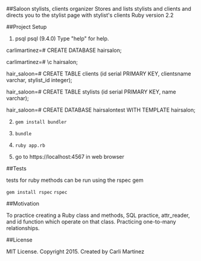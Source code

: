 ##Saloon stylists, clients organizer
Stores and lists stylists and clients and directs you to the stylist page with stylist's clients
Ruby version 2.2

##Project Setup

1. psql
psql (9.4.0)
Type "help" for help.

carlimartinez=# CREATE DATABASE hairsalon;

carlimartinez=# \c hairsalon;

hair_saloon=# CREATE TABLE clients (id serial PRIMARY KEY, clientsname varchar, stylist_id integer);

hair_saloon=# CREATE TABLE stylists (id serial PRIMARY KEY, name varchar);

hair_saloon=# CREATE DATABASE hairsalontest WITH TEMPLATE hairsalon;

2. `gem install bundler`
3.   `bundle`
4.   `ruby app.rb`

4. go to https://localhost:4567 in web browser

##Tests

tests for ruby methods can be run using the rspec gem

`gem install rspec`
`rspec`

##Motivation

To practice creating a Ruby class and methods, SQL practice, attr_reader, and id function which operate on that class. Practicing one-to-many relationships.

##License

MIT License. Copyright 2015. Created by Carli Martinez
